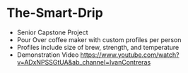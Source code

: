 # The-Smart-Drip
- Senior Capstone Project 
- Pour Over coffee maker with custom profiles per person
- Profiles include size of brew, strength, and temperature
- Demonstration Video https://www.youtube.com/watch?v=ADxNPSSGtUA&ab_channel=IvanContreras
